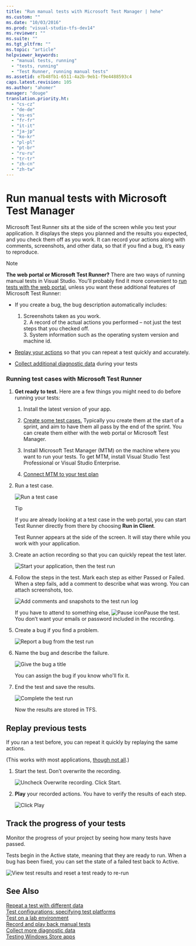 ```yaml
---
title: "Run manual tests with Microsoft Test Manager | hehe"
ms.custom: ""
ms.date: "10/03/2016"
ms.prod: "visual-studio-tfs-dev14"
ms.reviewer: ""
ms.suite: ""
ms.tgt_pltfrm: ""
ms.topic: "article"
helpviewer_keywords: 
  - "manual tests, running"
  - "tests, running"
  - "Test Runner, running manual tests"
ms.assetid: e7b48fb1-6511-4a2b-9eb1-f9e4488593c4
caps.latest.revision: 105
ms.author: "ahomer"
manager: "douge"
translation.priority.ht: 
  - "cs-cz"
  - "de-de"
  - "es-es"
  - "fr-fr"
  - "it-it"
  - "ja-jp"
  - "ko-kr"
  - "pl-pl"
  - "pt-br"
  - "ru-ru"
  - "tr-tr"
  - "zh-cn"
  - "zh-tw"
---
```

# Run manual tests with Microsoft Test Manager
Microsoft Test Runner sits at the side of the screen while you test your application. It displays the steps you planned and the results you expected, and you check them off as you work. It can record your actions along with comments, screenshots, and other data, so that if you find a bug, it’s easy to reproduce.  
  
> [!NOTE]
>  **The web portal or Microsoft Test Runner?** There are two ways of running manual tests in Visual Studio. You’ll probably find it more convenient to [run tests with the web portal](../test/planning-manual-tests-using-the-web-portal.md), unless you want these additional features of Microsoft Test Runner:  
>   
>  -   If you create a bug, the bug description automatically includes:  
>   
>      1.  Screenshots taken as you work.  
>     2.  A record of the actual actions you performed – not just the test steps that you checked off.  
>     3.  System information such as the operating system version and machine id.  
> -   [Replay your actions](../test/record-and-play-back-manual-tests.md) so that you can repeat a test quickly and accurately.  
> -   [Collect additional diagnostic data](../test/collect-more-diagnostic-data-in-manual-tests.md) during your tests  
  
### Running test cases with Microsoft Test Runner  
  
1.  **Get ready to test.** Here are a few things you might need to do before running your tests:  
  
    1.  Install the latest version of your app.  
  
    2.  [Create some test cases.](../test/plan-manual-tests-with-microsoft-test-manager.md) Typically you create them at the start of a sprint, and aim to have them all pass by the end of the sprint. You can create them either with the web portal or Microsoft Test Manager.  
  
    3.  Install Microsoft Test Manager (MTM) on the machine where you want to run your tests. To get MTM, install Visual Studio Test Professional or Visual Studio Enterprise.  
  
    4.  [Connect MTM to your test plan](../test/connect-microsoft-test-manager-to-your-team-project-and-test-plan.md)  
  
2.  Run a test case.  
  
     ![Run a test case](../test/media/almp_t_create07.png "ALMP_T_Create07")  
  
    > [!TIP]
    >  If you are already looking at a test case in the web portal, you can start Test Runner directly from there by choosing **Run in Client**.  
  
     Test Runner appears at the side of the screen. It will stay there while you work with your application.  
  
3.  Create an action recording so that you can quickly repeat the test later.  
  
     ![Start your application, then the test run](../test/media/almp_t_create08.png "ALMP_T_Create08")  
  
4.  Follow the steps in the test. Mark each step as either Passed or Failed. When a step fails, add a comment to describe what was wrong. You can attach screenshots, too.  
  
     ![Add comments and snapshots to the test run log](../test/media/almp_t_create09.png "ALMP_T_Create09")  
  
     If you have to attend to something else, ![Pause icon](../test/media/almp_t_runtestpauseicon.png "ALMP_T_runTestPauseIcon")Pause the test. You don’t want your emails or password included in the recording.  
  
5.  Create a bug if you find a problem.  
  
     ![Report a bug from the test run](../test/media/almp_t_create10.png "ALMP_T_Create10")  
  
6.  Name the bug and describe the failure.  
  
     ![Give the bug a title](../test/media/almp_t_create11.png "ALMP_T_Create11")  
  
     You can assign the bug if you know who'll fix it.  
  
7.  End the test and save the results.  
  
     ![Complete the test run](../test/media/almp_t_create12.png "ALMP_T_Create12")  
  
     Now the results are stored in TFS.  
  
## Replay previous tests  
 If you ran a test before, you can repeat it quickly by replaying the same actions.  
  
 (This works with most applications, [though not all](http://msdn.microsoft.com/en-us/1b9c1e78-b088-47e9-b57d-da7ce1a6b635).)  
  
1.  Start the test. Don’t overwrite the recording.  
  
     ![Uncheck Overwrite recording. Click Start.](../test/media/alm_p_t78play.png "ALM_P_T78play")  
  
2.  **Play** your recorded actions. You have to verify the results of each step.  
  
     ![Click Play](../test/media/almp_t79playstep.png "ALMP_T79playStep")  
  
## Track the progress of your tests  
 Monitor the progress of your project by seeing how many tests have passed.  
  
 Tests begin in the Active state, meaning that they are ready to run. When a bug has been fixed, you can set the state of a failed test back to Active.  
  
 ![View test results and reset a test ready to re&#45;run](../test/media/almp_t_run13.png "ALMP_T_run13")  
  
## See Also  
 [Repeat a test with different data](../test/repeat-a-test-with-different-data.md)   
 [Test configurations: specifying test platforms](../test/test-configurations--specifying-test-platforms.md)   
 [Test on a lab environment](../test/test-on-a-lab-environment.md)   
 [Record and play back manual tests](../test/record-and-play-back-manual-tests.md)   
 [Collect more diagnostic data](../test/collect-more-diagnostic-data-in-manual-tests.md)   
 [Testing Windows Store apps](../test/testing-windows-store-apps.md)